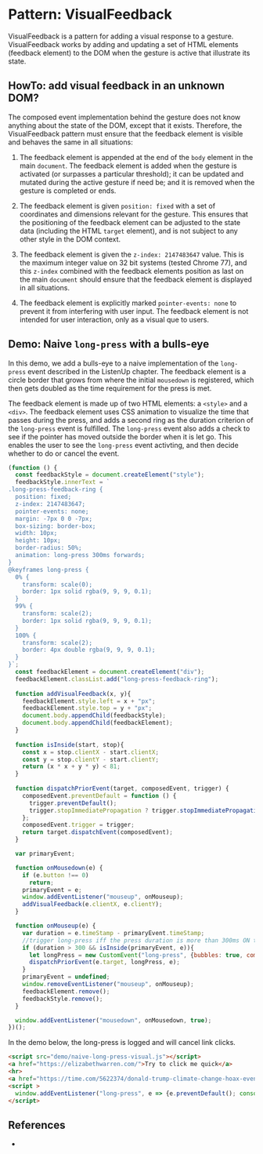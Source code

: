 # Pattern: VisualFeedback

VisualFeedback is a pattern for adding a visual response to a gesture. VisualFeedback works by adding and updating a set of HTML elements (feedback element) to the DOM when the gesture is active that illustrate its state.

## HowTo: add visual feedback in an unknown DOM?

The composed event implementation behind the gesture does not know anything about the state of the DOM, except that it exists. Therefore, the VisualFeedback pattern must ensure that the feedback element is visible and behaves the same in all situations:
 
1. The feedback element is appended at the end of the `body` element in the main `document`. The feedback element  is added when the gesture is activated (or surpasses a particular threshold); it can be updated and mutated during the active gesture if need be; and it is removed when the gesture is completed or ends.
 
2. The feedback element is given `position: fixed` with a set of coordinates and dimensions relevant for the gesture. This ensures that the positioning of the feedback element can be adjusted to the state data (including the HTML `target` element), and is not subject to any other style in the DOM context.
 
3. The feedback element is given the `z-index: 2147483647` value. This is the maximum integer value on 32 bit systems (tested Chrome 77), and this `z-index` combined with the feedback elements position as last on the main `document` should ensure that the feedback element is displayed in all situations.
 
4. The feedback element is explicitly marked `pointer-events: none` to prevent it from interfering with user input. The feedback element is not intended for user interaction, only as a visual que to users.

## Demo: Naive `long-press` with a bulls-eye

In this demo, we add a bulls-eye to a naive implementation of the `long-press` event described in the ListenUp chapter. The feedback element is a circle border that grows from where the initial `mousedown` is registered, which then gets doubled as the time requirement for the press is met.

The feedback element is made up of two HTML elements: a `<style>` and a `<div>`. The feedback element uses CSS animation to visualize the time that passes during the press, and adds a second ring as the duration criterion of the `long-press` event is fulfilled. The `long-press` event also adds a check to see if the pointer has moved outside the border when it is let go. This enables the user to see the `long-press` event activting, and then decide whether to do or cancel the event.

```javascript
(function () {
  const feedbackStyle = document.createElement("style");
  feedbackStyle.innerText = `
.long-press-feedback-ring {
  position: fixed; 
  z-index: 2147483647; 
  pointer-events: none; 
  margin: -7px 0 0 -7px;
  box-sizing: border-box;
  width: 10px; 
  height: 10px; 
  border-radius: 50%; 
  animation: long-press 300ms forwards;
}
@keyframes long-press {
  0% {
    transform: scale(0);
    border: 1px solid rgba(9, 9, 9, 0.1); 
  }
  99% {
    transform: scale(2);
    border: 1px solid rgba(9, 9, 9, 0.1); 
  }
  100% {
    transform: scale(2);
    border: 4px double rgba(9, 9, 9, 0.1);
  }
}`;
  const feedbackElement = document.createElement("div");
  feedbackElement.classList.add("long-press-feedback-ring");
  
  function addVisualFeedback(x, y){
    feedbackElement.style.left = x + "px";
    feedbackElement.style.top = y + "px";
    document.body.appendChild(feedbackStyle);    
    document.body.appendChild(feedbackElement);    
  }
  
  function isInside(start, stop){
    const x = stop.clientX - start.clientX;
    const y = stop.clientY - start.clientY;
    return (x * x + y * y) < 81;
  }
  
  function dispatchPriorEvent(target, composedEvent, trigger) {
    composedEvent.preventDefault = function () {
      trigger.preventDefault();
      trigger.stopImmediatePropagation ? trigger.stopImmediatePropagation() : trigger.stopPropagation();
    };
    composedEvent.trigger = trigger;
    return target.dispatchEvent(composedEvent);
  }

  var primaryEvent;

  function onMousedown(e) {                                 
    if (e.button !== 0)                                     
      return;
    primaryEvent = e;                                       
    window.addEventListener("mouseup", onMouseup);
    addVisualFeedback(e.clientX, e.clientY);
  }

  function onMouseup(e) {                                   
    var duration = e.timeStamp - primaryEvent.timeStamp;
    //trigger long-press iff the press duration is more than 300ms ON the exact same mouse event target.
    if (duration > 300 && isInside(primaryEvent, e)){                                    
      let longPress = new CustomEvent("long-press", {bubbles: true, composed: true, detail: duration});
      dispatchPriorEvent(e.target, longPress, e); 
    }
    primaryEvent = undefined;                               
    window.removeEventListener("mouseup", onMouseup);
    feedbackElement.remove();
    feedbackStyle.remove();
  }

  window.addEventListener("mousedown", onMousedown, true);  
})();
```
In the demo below, the long-press is logged and will cancel link clicks.
```html
<script src="demo/naive-long-press-visual.js"></script>
<a href="https://elizabethwarren.com/">Try to click me quick</a>
<hr>
<a href="https://time.com/5622374/donald-trump-climate-change-hoax-event/">The right thing to do is to press me hard and long</a>
<script >
  window.addEventListener("long-press", e => {e.preventDefault(); console.log(e)});  
</script>
``` 

## References

 * []()

